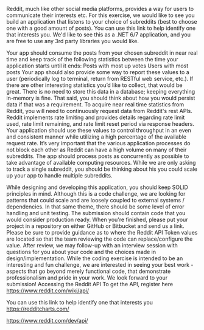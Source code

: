 Reddit, much like other social media platforms, provides a way for users to communicate their interests etc. For this exercise, we would like to see you build an application that listens to your choice of subreddits 
(best to choose one with a good amount of posts). You can use this link to help identify one that interests you. We'd like to see this as a .NET 6/7 application, and you are free to use any 3rd party libraries you would like.


Your app should consume the posts from your chosen subreddit in near real time and keep track of the following statistics between the time your application starts until it ends:
Posts with most up votes
Users with most posts
Your app should also provide some way to report these values to a user (periodically log to terminal, return from RESTful web service, etc.). 
If there are other interesting statistics you’d like to collect, that would be great. There is no need to store this data in a database; keeping everything in-memory is fine. 
That said, you should think about how you would persist data if that was a requirement.
To acquire near real time statistics from Reddit, you will need to continuously request data from Reddit's rest APIs. 
Reddit implements rate limiting and provides details regarding rate limit used, rate limit remaining, and rate limit reset period via response headers. 
Your application should use these values to control throughput in an even and consistent manner while utilizing a high percentage of the available request rate.
It’s very important that the various application processes do not block each other as Reddit can have a high volume on many of their subreddits. 
The app should process posts as concurrently as possible to take advantage of available computing resources. 
While we are only asking to track a single subreddit, you should be thinking about his you could scale up your app to handle multiple subreddits.

While designing and developing this application, you should keep SOLID principles in mind. Although this is a code challenge, we are looking for patterns that could scale and are loosely coupled to external systems / dependencies. In that same theme, there should be some level of error handling and unit testing. The submission should contain code that you would consider production ready.
When you're finished, please put your project in a repository on either GitHub or Bitbucket and send us a link. Please be sure to provide guidance as to where the Reddit API Token values are located so that the team reviewing the code can replace/configure the value. After review, we may follow-up with an interview session with questions for you about your code and the choices made in design/implementation.
While the coding exercise is intended to be an interesting and fun challenge, we are interested in seeing your best work - aspects that go beyond merely functional code, that demonstrate professionalism and pride in your work. We look forward to your submission!
Accessing the Reddit API
To get the API, register here https://www.reddit.com/wiki/api/


 You can use this link to help identify one that interests you
https://redditcharts.com/

https://www.reddit.com/dev/api/
